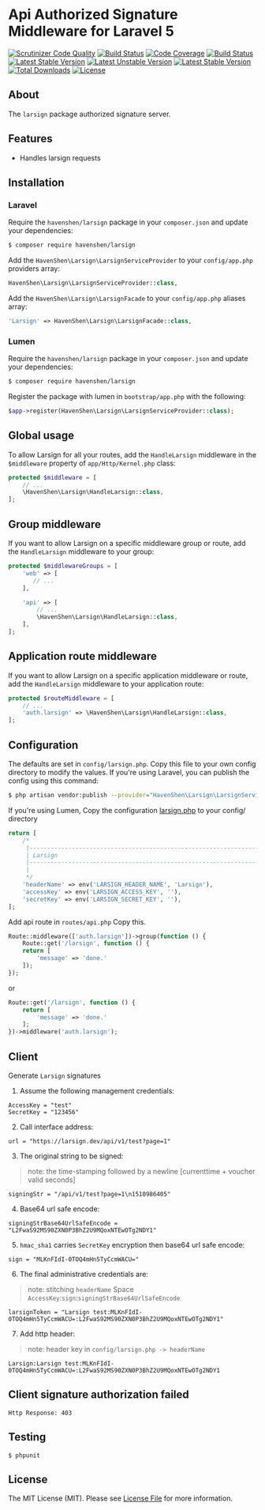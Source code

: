 # Api Authorized Signature Middleware for Laravel 5

[![Scrutinizer Code Quality](https://scrutinizer-ci.com/g/HavenShen/larsign/badges/quality-score.png?b=master)](https://scrutinizer-ci.com/g/HavenShen/larsign/?branch=master)
[![Build Status](https://scrutinizer-ci.com/g/HavenShen/larsign/badges/build.png?b=master)](https://scrutinizer-ci.com/g/HavenShen/larsign/build-status/master)
[![Code Coverage](https://scrutinizer-ci.com/g/HavenShen/larsign/badges/coverage.png?b=master)](https://scrutinizer-ci.com/g/HavenShen/larsign/?branch=master)
[![Build Status](https://travis-ci.org/HavenShen/larsign.svg?branch=master)](https://travis-ci.org/HavenShen/larsign)
[![Latest Stable Version](https://poser.pugx.org/HavenShen/larsign/v/stable.svg)](https://packagist.org/packages/HavenShen/larsign)
[![Latest Unstable Version](https://poser.pugx.org/HavenShen/larsign/v/unstable.svg)](https://packagist.org/packages/HavenShen/larsign)
[![Latest Stable Version](https://img.shields.io/packagist/v/HavenShen/larsign.svg?style=flat-square)](https://packagist.org/packages/HavenShen/larsign)
[![Total Downloads](https://img.shields.io/packagist/dt/HavenShen/larsign.svg?style=flat-square)](https://packagist.org/packages/HavenShen/slim-born)
[![License](https://img.shields.io/packagist/l/HavenShen/larsign.svg?style=flat-square)](https://packagist.org/packages/HavenShen/larsign)

## About

The `larsign` package authorized signature server.

## Features

* Handles larsign requests

## Installation

### Laravel

Require the `havenshen/larsign` package in your `composer.json` and update your dependencies:
```sh
$ composer require havenshen/larsign
```

Add the `HavenShen\Larsign\LarsignServiceProvider` to your `config/app.php` providers array:
```php
HavenShen\Larsign\LarsignServiceProvider::class,
```

Add the `HavenShen\Larsign\LarsignFacade` to your `config/app.php` aliases array:
```php
'Larsign' => HavenShen\Larsign\LarsignFacade::class,
```

### Lumen

Require the `havenshen/larsign` package in your `composer.json` and update your dependencies:
```sh
$ composer require havenshen/larsign
```

Register the package with lumen in `bootstrap/app.php` with the following:
```php
$app->register(HavenShen\Larsign\LarsignServiceProvider::class);
```

## Global usage

To allow Larsign for all your routes, add the `HandleLarsign` middleware in the `$middleware` property of  `app/Http/Kernel.php` class:

```php
protected $middleware = [
    // ...
    \HavenShen\Larsign\HandleLarsign::class,
];
```

## Group middleware

If you want to allow Larsign on a specific middleware group or route, add the `HandleLarsign` middleware to your group:

```php
protected $middlewareGroups = [
    'web' => [
       // ...
    ],

    'api' => [
        // ...
        \HavenShen\Larsign\HandleLarsign::class,
    ],
];
```

## Application route middleware

If you want to allow Larsign on a specific application middleware or route, add the `HandleLarsign` middleware to your application route:

```php
protected $routeMiddleware = [
    // ...
    'auth.larsign' => \HavenShen\Larsign\HandleLarsign::class,
];
```

## Configuration

The defaults are set in `config/larsign.php`. Copy this file to your own config directory to modify the values. If you're using Laravel, you can publish the config using this command:

```sh
$ php artisan vendor:publish --provider="HavenShen\Larsign\LarsignServiceProvider"
```
    
If you're using Lumen, Copy the configuration [larsign.php](src/config/larsign.php) to your config/ directory

```php
return [
    /*
     |--------------------------------------------------------------------------
     | Larsign
     |--------------------------------------------------------------------------
     |
     */
    'headerName' => env('LARSIGN_HEADER_NAME', 'Larsign'),
    'accessKey' => env('LARSIGN_ACCESS_KEY', ''),
    'secretKey' => env('LARSIGN_SECRET_KEY', ''),
];
```

Add api route in `routes/api.php` Copy this.

```php
Route::middleware(['auth.larsign'])->group(function () {
    Route::get('/larsign', function () {
    return [
        'message' => 'done.'
    ]);
});
```
or

```php
Route::get('/larsign', function () {
    return [
        'message' => 'done.'
    ];
})->middleware('auth.larsign');
```
## Client

Generate `Larsign` signatures

1. Assume the following management credentials:

```shell
AccessKey = "test"
SecretKey = "123456"
```

2. Call interface address:

```shell
url = "https://larsign.dev/api/v1/test?page=1"
```

3. The original string to be signed:
> note: the time-stamping followed by a newline [currenttime + voucher valid seconds]

```shell
signingStr = "/api/v1/test?page=1\n1510986405"
```

4. Base64 url safe encode:

```shell
signingStrBase64UrlSafeEncode = "L2FwaS92MS90ZXN0P3BhZ2U9MQoxNTEwOTg2NDY1"
```

5. `hmac_sha1` carries `SecretKey` encryption then base64 url safe encode:

```shell
sign = "MLKnFIdI-0TOQ4mHn5TyCcmWACU="
```


6. The final administrative credentials are:
> note: stitching `headerName` Space `AccessKey`:`sign`:`signingStrBase64UrlSafeEncode`

```shell
larsignToken = "Larsign test:MLKnFIdI-0TOQ4mHn5TyCcmWACU=:L2FwaS92MS90ZXN0P3BhZ2U9MQoxNTEwOTg2NDY1"
```

7. Add http header:
> note: header key in `config/larsign.php -> headerName` 

```shell
Larsign:Larsign test:MLKnFIdI-0TOQ4mHn5TyCcmWACU=:L2FwaS92MS90ZXN0P3BhZ2U9MQoxNTEwOTg2NDY1
```

## Client signature authorization failed

```shell
Http Response: 403
```

## Testing

```shell
$ phpunit
```

## License

The MIT License (MIT). Please see [License File](LICENSE.md) for more information.

